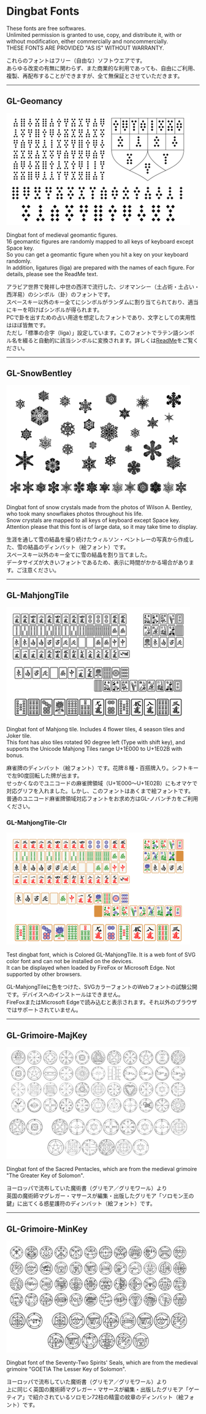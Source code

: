 # Dingbat Fonts

These fonts are free softwares.\
Unlimited permission is granted to use, copy, and distribute it, with or without modification, either commercially and noncommercially.\
THESE FONTS ARE PROVIDED "AS IS" WITHOUT WARRANTY.

これらのフォントはフリー（自由な）ソフトウエアです。\
あらゆる改変の有無に関わらず、また商業的な利用であっても、自由にご利用、複製、再配布することができますが、全て無保証とさせていただきます。 

******

## GL-Geomancy

<img src="https://github.com/Gutenberg-Labo/DingbatFonts/blob/main/documents/GL-Geomancy.svg" width="95%" alt="GL-Geomancy - Open Source Dingbat Font" />

Dingbat font of medieval geomantic figures.\
16 geomantic figures are randomly mapped to all keys of keyboard except Space key.\
So you can get a geomantic figure when you hit a key on your keyboard randomly.\
In addition, ligatures (liga) are prepared with the names of each figure. For details, please see the ReadMe text.

アラビア世界で発祥し中世の西洋で流行した、ジオマンシー（土占術・土占い・西洋易）のシンボル（卦）のフォントです。\
スペースキー以外のキー全てにシンボルがランダムに割り当てられており、適当にキーを叩けばシンボルが得られます。\
PCで卦を出すための占い用途を想定したフォントであり、文字としての実用性はほぼ皆無です。\
ただし「標準の合字（liga）」設定しています。このフォントでラテン語シンボル名を綴ると自動的に該当シンボルに変換されます。詳しくは[ReadMe](https://github.com/Gutenberg-Labo/DingbatFonts/blob/main/documents/GL-Geomancy-readme.txt)をご覧ください。

******

## GL-SnowBentley

<img src="https://github.com/Gutenberg-Labo/DingbatFonts/blob/main/documents/GL-SnowBentley.svg" width="95%" alt="GL-SnowBentley - Open Source Dingbat Font" />

Dingbat font of snow crystals made from the photos of Wilson A. Bentley, who took many snowflakes photos throughout his life.\
Snow crystals are mapped to all keys of keyboard except Space key.\
Attention please that this font is of large data, so it may take time to display.

生涯を通して雪の結晶を撮り続けたウィルソン・ベントレーの写真から作成した、雪の結晶のディンバット（絵フォント）です。\
スペースキー以外のキー全てに雪の結晶を割り当てました。\
データサイズが大きいフォントであるため、表示に時間がかかる場合があります。ご注意ください。

******

## GL-MahjongTile

<img src="https://github.com/Gutenberg-Labo/DingbatFonts/blob/main/documents/GL-MahjongTile.svg" width="95%" alt="GL-MahjongTile - Open Source Dingbat Font" />

Dingbat font of Mahjong tile. Includes 4 flower tiles, 4 season tiles and Joker tile.\
This font has also tiles rotated 90 degree left (Type with shift key), and supports the Unicode Mahjong Tiles range U+1E000 to U+1E02B with bonus.

麻雀牌のディンバット（絵フォント）です。花牌８種・百搭牌入り。シフトキーで左90度回転した牌が出ます。\
せっかくなのでユニコードの麻雀牌領域（U+1E000～U+1E02B）にもオマケで対応グリフを入れました。しかし、このフォントはあくまで絵フォントです。\
普通のユニコード麻雀牌領域対応フォントをお求め方はGL-ノバンチカをご利用ください。

### GL-MahjongTile-Clr

<img src="https://github.com/Gutenberg-Labo/DingbatFonts/blob/main/documents/GL-MahjongTile-Clr.svg" width="95%" alt="GL-MahjongTile-Clr - Open Source Dingbat Font" />

Test dingbat font, which is Colored GL-MahjongTile. It is a web font of SVG color font and can not be installed on the devices.\
It can be displayed when loaded by FireFox or Microsoft Edge. Not supported by other browsers.

GL-MahjongTileに色をつけた、SVGカラーフォントのWebフォントの試験公開です。デバイスへのインストールはできません。\
FireFoxまたはMicrosoft Edgeで読み込むと表示されます。それ以外のブラウザではサポートされていません。

******

## GL-Grimoire-MajKey

<img src="https://github.com/Gutenberg-Labo/DingbatFonts/blob/main/documents/GL-Grimoire-MajKey.svg" width="95%" alt="GL-Grimoire-MajKey - Open Source Dingbat Font" />

Dingbat font of the Sacred Pentacles, which are from the medieval grimoire "The Greater Key of Solomon".

ヨーロッパで流布していた魔術書（グリモア／グリモワール）より\
英国の魔術師マグレガー・マサースが編集・出版したグリモア「ソロモン王の鍵」に出てくる惑星護符のディンバット（絵フォント）です。

******

## GL-Grimoire-MinKey

<img src="https://github.com/Gutenberg-Labo/DingbatFonts/blob/main/documents/GL-Grimoire-MinKey.svg" width="95%" alt="GL-Grimoire-MinKey - Open Source Dingbat Font" />

Dingbat font of the Seventy-Two Spirits' Seals, which are from the medieval grimoire "GOETIA The Lesser Key of Solomon".

ヨーロッパで流布していた魔術書（グリモア／グリモワール）より\
上に同じく英国の魔術師マグレガー・マサースが編集・出版したグリモア「ゲーティア」で紹介されているソロモン72柱の精霊の紋章のディンバット（絵フォント）です。

